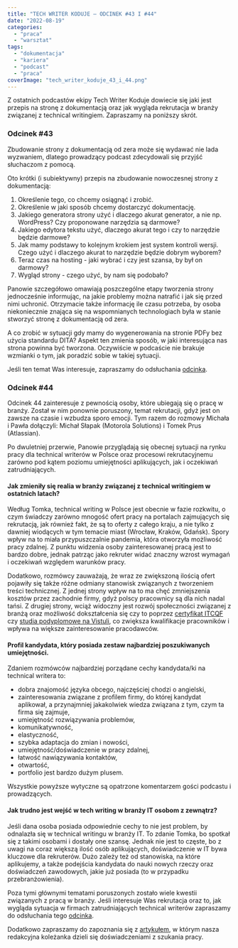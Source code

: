 ```yaml
---
title: "TECH WRITER KODUJE – ODCINEK #43 I #44"
date: "2022-08-19"
categories: 
  - "praca"
  - "warsztat"
tags: 
  - "dokumentacja"
  - "kariera"
  - "podcast"
  - "praca"
coverImage: "tech_writer_koduje_43_i_44.png"
---
```


Z ostatnich podcastów ekipy Tech Writer Koduje dowiecie się jaki jest przepis na stronę z dokumentacją oraz jak wygląda rekrutacja w branży związanej z technical writingiem. Zapraszamy na poniższy skrót.

### Odcinek #43

Zbudowanie strony z dokumentacją od zera może się wydawać nie lada wyzwaniem, dlatego prowadzący podcast zdecydowali się przyjść słuchaczom z pomocą.

Oto krótki (i subiektywny) przepis na zbudowanie nowoczesnej strony z dokumentacją:

1. Określenie tego, co chcemy osiągnąć i zrobić.
2. Określenie w jaki sposób chcemy dostarczyć dokumentację.
3. Jakiego generatora strony użyć i dlaczego akurat generator, a nie np. WordPress? Czy proponowane narzędzia są darmowe?
4. Jakiego edytora tekstu użyć, dlaczego akurat tego i czy to narzędzie będzie darmowe?
5. Jak mamy podstawy to kolejnym krokiem jest system kontroli wersji. Czego użyć i dlaczego akurat to narzędzie będzie dobrym wyborem?
6. Teraz czas na hosting - jaki wybrać i czy jest szansa, by był on darmowy?
7. Wygląd strony - czego użyć, by nam się podobało?

Panowie szczegółowo omawiają poszczególne etapy tworzenia strony jednocześnie informując, na jakie problemy można natrafić i jak się przed nimi uchronić. Otrzymacie także informację ile czasu potrzeba, by osoba niekoniecznie znająca się na wspomnianych technologiach była w stanie stworzyć stronę z dokumentacją od zera.

A co zrobić w sytuacji gdy mamy do wygenerowania na stronie PDFy bez użycia standardu DITA? Aspekt ten zmienia sposób, w jaki interesująca nas strona powinna być tworzona. Oczywiście w podcaście nie brakuje wzmianki o tym, jak poradzić sobie w takiej sytuacji.

Jeśli ten temat Was interesuje, zapraszamy do odsłuchania [odcinka](https://techwriterkoduje.pl/blog/2022/07/16/tech-writer-buduje-strone-z-dokumentacja).

### Odcinek #44

Odcinek 44 zainteresuje z pewnością osoby, które ubiegają się o pracę w branży. Został w nim ponownie poruszony, temat rekrutacji, gdyż jest on zawsze na czasie i wzbudza sporo emocji. Tym razem do rozmowy Michała i Pawła dołączyli: Michał Słapak (Motorola Solutions) i Tomek Prus (Atlassian).

Po dwuletniej przerwie, Panowie przyglądają się obecnej sytuacji na rynku pracy dla technical writerów w Polsce oraz procesowi rekrutacyjnemu zarówno pod kątem poziomu umiejętności aplikujących, jak i oczekiwań zatrudniających.

#### Jak zmieniły się realia w branży związanej z technical writingiem w ostatnich latach?

Według Tomka, technical writing w Polsce jest obecnie w fazie rozkwitu, o czym świadczy zarówno mnogość ofert pracy na portalach zajmujących się rekrutacją, jak również fakt, że są to oferty z całego kraju, a nie tylko z dawniej wiodących w tym temacie miast (Wrocław, Kraków, Gdańsk). Spory wpływ na to miała przypuszczalnie pandemia, która otworzyła możliwość pracy zdalnej. Z punktu widzenia osoby zainteresowanej pracą jest to bardzo dobre, jednak patrząc jako rekruter widać znaczny wzrost wymagań i oczekiwań względem warunków pracy.

Dodatkowo, rozmówcy zauważają, że wraz ze zwiększoną ilością ofert pojawiły się także różne odmiany stanowisk związanych z tworzeniem treści technicznej. Z jednej strony wpływ na to ma chęć zmniejszenia kosztów przez zachodnie firmy, gdyż polscy pracownicy są dla nich nadal tańsi. Z drugiej strony, wciąż widoczny jest rozwój społeczności związanej z branżą oraz możliwość dokształcenia się czy to poprzez [certyfikat ITCQF](https://itcqf.org/) czy [studia podyplomowe na Vistuli](https://www.vistula.edu.pl/kierunki-studiow/kontynuacja-edukacji/studia-podyplomowe/informatyka/komunikacja-techniczna), co zwiększa kwalifikacje pracowników i wpływa na większe zainteresowanie pracodawców.

#### Profil kandydata, który posiada zestaw najbardziej poszukiwanych umiejętności.

Zdaniem rozmówców najbardziej porządane cechy kandydata/ki na technical writera to:

- dobra znajomość języka obcego, najczęściej chodzi o angielski,
- zainteresowania związane z profilem firmy, do której kandydat aplikował, a przynajmniej jakakolwiek wiedza związana z tym, czym ta firma się zajmuje,
- umiejętność rozwiązywania problemów,
- komunikatywność,
- elastyczność,
- szybka adaptacja do zmian i nowości,
- umiejętność/doświadczenie w pracy zdalnej,
- łatwość nawiązywania kontaktów,
- otwartość,
- portfolio jest bardzo dużym plusem.

Wszystkie powyższe wytyczne są opatrzone komentarzem gości podcastu i prowadzących.

#### Jak trudno jest wejść w tech writing w branży IT osobom z zewnątrz?

Jeśli dana osoba posiada odpowiednie cechy to nie jest problem, by odnalazła się w technical writingu w branży IT. To zdanie Tomka, bo spotkał się z takimi osobami i dostały one szansę. Jednak nie jest to częste, bo z uwagi na coraz większą ilość osób aplikujących, doświadczenie w IT bywa kluczowe dla rekruterów. Dużo zależy też od stanowiska, na które aplikujemy, a także podejścia kandydata do nauki nowych rzeczy oraz doświadczeń zawodowych, jakie już posiada (to w przypadku przebranżowienia).

Poza tymi głównymi tematami poruszonych zostało wiele kwestii związanych z pracą w branży. Jeśli interesuje Was rekrutacja oraz to, jak wygląda sytuacja w firmach zatrudniających technical writerów zapraszamy do odsłuchania tego [odcinka](https://techwriterkoduje.pl/blog/2022/08/01/rekrutacja-tech-writerow).

Dodatkowo zapraszamy do zapoznania się z [artykułem](http://techwriter.pl/techwriter-szuka-pierwszej-pracy/), w którym nasza redakcyjna koleżanka dzieli się doświadczeniami z szukania pracy.
